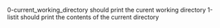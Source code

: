 0-current_working_directory should print the curent working directory
1-listit should print the contents of the current directory